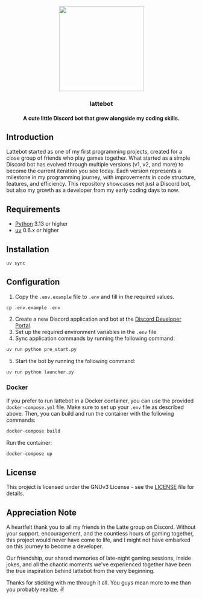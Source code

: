 <p align="center">
  <img width="225" height="225" src="https://i.imgur.com/ufq5WOM.png">
</p>
<h3 align="center">lattebot</h3>
<h4 align="center">A cute little Discord bot that grew alongside my coding skills.</h4>

## Introduction

Lattebot started as one of my first programming projects, created for a close group of friends who play games together. What started as a simple Discord bot has evolved through multiple versions (v1, v2, and more) to become the current iteration you see today. Each version represents a milestone in my programming journey, with improvements in code structure, features, and efficiency. This repository showcases not just a Discord bot, but also my growth as a developer from my early coding days to now.

## Requirements

- [Python](https://www.python.org) 3.13 or higher
- [uv](https://docs.astral.sh/uv) 0.6.x or higher

## Installation

```bash
uv sync
```

## Configuration

1. Copy the `.env.example` file to `.env` and fill in the required values.

```
cp .env.example .env
```

2. Create a new Discord application and bot at the [Discord Developer Portal](https://discord.com/developers/applications).
3. Set up the required environment variables in the `.env` file
4. Sync application commands by running the following command:

```bash
uv run python pre_start.py
```

5. Start the bot by running the following command:

```bash
uv run python launcher.py
```

### Docker

If you prefer to run lattebot in a Docker container, you can use the provided `docker-compose.yml` file. Make sure to set up your `.env` file as described above.
Then, you can build and run the container with the following commands:

```bash
docker-compose build
```

Run the container:

```bash
docker-compose up
```

## License

This project is licensed under the GNUv3 License - see the [LICENSE](LICENSE.md) file for details.

## Appreciation Note

A heartfelt thank you to all my friends in the Latte group on Discord. Without your support, encouragement, and the countless hours of gaming together, this project would never have come to life, and I might not have embarked on this journey to become a developer.

Our friendship, our shared memories of late-night gaming sessions, inside jokes, and all the chaotic moments we've experienced together have been the true inspiration behind lattebot from the very beginning.

Thanks for sticking with me through it all. You guys mean more to me than you probably realize. ✌️
